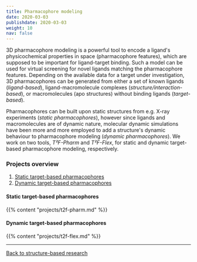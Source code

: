 ```yaml
---
title: Pharmacophore modeling
date: 2020-03-03
publishdate: 2020-03-03
weight: 10
nav: false
---
```


3D pharmacophore modeling is a powerful tool to encode a ligand's physicochemical properties in space (pharmacophore features), which are supposed to be important for ligand-target binding. Such a model can be used for virtual screening for novel ligands matching the pharmacophore features. Depending on the available data for a target under investigation, 3D pharmacophores can be generated from either a set of known ligands (*ligand-based*), ligand-macromolecule complexes (*structure/interaction-based*), or macromolecules (apo structures) without binding ligands (*target-based*).

<!--more-->

Pharmacophores can be built upon static structures from e.g. X-ray experiments (*static pharmacophores*), however since ligands and macromolecules are of dynamic nature, molecular dynamic simulations have been more and more employed to add a structure's dynamic behaviour to pharmacophore modeling (*dynamic pharmacophores*). We work on two tools, *T²F-Pharm* and *T²F-Flex*, for static and dynamic target-based pharmacophore modeling, respectively.


### Projects overview

1. [Static target-based pharmacophores](#static-target-based-pharmacophores)
2. [Dynamic target-based pharmacophores](#dynamic-target-based-pharmacophores)


#### Static target-based pharmacophores

{{% content "projects/t2f-pharm.md" %}}


#### Dynamic target-based pharmacophores

{{% content "projects/t2f-flex.md" %}}


***

[Back to structure-based research](/research/structure-based/)
